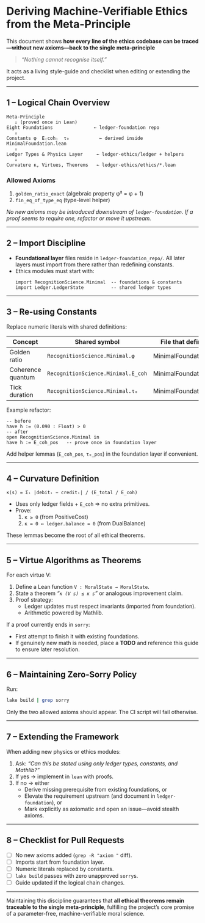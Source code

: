 # Deriving Machine-Verifiable Ethics from the Meta-Principle

This document shows **how every line of the ethics codebase can be traced—without new axioms—back to the single meta-principle**

> _“Nothing cannot recognise itself.”_

It acts as a living style-guide and checklist when editing or extending the project.

---

## 1 – Logical Chain Overview

```
Meta-Principle
   ↓ (proved once in Lean)
Eight Foundations               ← ledger-foundation repo
   ↓
Constants φ  E₍coh₎  τ₀           ← derived inside MinimalFoundation.lean
   ↓
Ledger Types & Physics Layer     ← ledger-ethics/ledger + helpers
   ↓
Curvature κ, Virtues, Theorems   ← ledger-ethics/ethics/*.lean
```

### Allowed Axioms
1.  `golden_ratio_exact`  (algebraic property φ² = φ + 1)
2.  `fin_eq_of_type_eq`   (type-level helper)

_No new axioms may be introduced downstream of `ledger-foundation`.  If a proof seems to require one, refactor or move it upstream._

---

## 2 – Import Discipline

* **Foundational layer** files reside in `ledger-foundation_repo/`.  All later layers must import from there rather than redefining constants.
* Ethics modules must start with:
  ```lean
  import RecognitionScience.Minimal  -- foundations & constants
  import Ledger.LedgerState          -- shared ledger types
  ```

---

## 3 – Re-using Constants

Replace numeric literals with shared definitions:

| Concept                | Shared symbol              | File that defines it |
|------------------------|----------------------------|----------------------|
| Golden ratio           | `RecognitionScience.Minimal.φ` | MinimalFoundation.lean |
| Coherence quantum      | `RecognitionScience.Minimal.E_coh` | MinimalFoundation.lean |
| Tick duration          | `RecognitionScience.Minimal.τ₀` | MinimalFoundation.lean |

Example refactor:
```lean
-- before
have h := (0.090 : Float) > 0
-- after
open RecognitionScience.Minimal in
have h := E_coh_pos   -- prove once in foundation layer
```
Add helper lemmas (`E_coh_pos`, `τ₀_pos`) in the foundation layer if convenient.

---

## 4 – Curvature Definition

```
κ(s) = Σᵢ |debitᵢ − creditᵢ| / (E_total / E_coh)
```

* Uses only ledger fields + `E_coh` ⇒ no extra primitives.
* Prove:
  1. `κ ≥ 0`   (from PositiveCost)
  2. `κ = 0 ↔ ledger.balance = 0` (from DualBalance)

These lemmas become the root of all ethical theorems.

---

## 5 – Virtue Algorithms as Theorems

For each virtue V:
1. Define a Lean function `V : MoralState → MoralState`.
2. State a theorem _“`κ (V s) ≤ κ s`”_ or analogous improvement claim.
3. Proof strategy:
   * Ledger updates must respect invariants (imported from foundation).
   * Arithmetic powered by Mathlib.

If a proof currently ends in `sorry`:
* First attempt to finish it with existing foundations.
* If genuinely new math is needed, place a **TODO** and reference this guide to ensure later resolution.

---

## 6 – Maintaining Zero-Sorry Policy

Run:
```bash
lake build | grep sorry
```
Only the two allowed axioms should appear.  The CI script will fail otherwise.

---

## 7 – Extending the Framework

When adding new physics or ethics modules:
1. Ask: _“Can this be stated using only ledger types, constants, and Mathlib?”_
2. If yes → implement in `lean` with proofs.
3. If no → either
   * Derive missing prerequisite from existing foundations, or
   * Elevate the requirement upstream (and document in `ledger-foundation`), or
   * Mark explicitly as axiomatic and open an issue—avoid stealth axioms.

---

## 8 – Checklist for Pull Requests

- [ ] No new axioms added (`grep -R "axiom "` diff).
- [ ] Imports start from foundation layer.
- [ ] Numeric literals replaced by constants.
- [ ] `lake build` passes with zero unapproved `sorry`s.
- [ ] Guide updated if the logical chain changes.

---

Maintaining this discipline guarantees that **all ethical theorems remain traceable to the single meta-principle**, fulfilling the project’s core promise of a parameter-free, machine-verifiable moral science. 